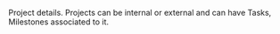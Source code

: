 Project details. Projects can be internal or external and can have Tasks, Milestones associated to it.